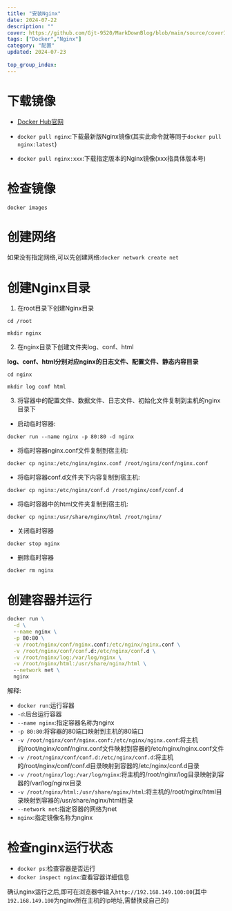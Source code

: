 ```yaml
---
title: "安装Nginx"
date: 2024-07-22
description: ""
cover: https://github.com/Gjt-9520/MarkDownBlog/blob/main/source/coverImages/Bimage-135/Bimage81.jpg?raw=true
tags: ["Docker","Nginx"]
category: "配置"
updated: 2024-07-23
  
top_group_index: 
---
```


# 下载镜像

- [Docker Hub官网](https://hub.docker.com/)

- `docker pull nginx`:下载最新版Nginx镜像(其实此命令就等同于`docker pull nginx:latest`)

- `docker pull nginx:xxx`:下载指定版本的Nginx镜像(xxx指具体版本号)

# 检查镜像

`docker images`

# 创建网络

如果没有指定网络,可以先创建网络:`docker network create net`

# 创建Nginx目录

1. 在root目录下创建Nginx目录

`cd /root`

`mkdir nginx`

2. 在nginx目录下创建文件夹log、conf、html

**log、conf、html分别对应nginx的日志文件、配置文件、静态内容目录**

`cd nginx`

`mkdir log conf html`

3. 将容器中的配置文件、数据文件、日志文件、初始化文件复制到主机的nginx目录下

- 启动临时容器:

`docker run --name nginx -p 80:80 -d nginx`

- 将临时容器nginx.conf文件复制到宿主机:

`docker cp nginx:/etc/nginx/nginx.conf /root/nginx/conf/nginx.conf`

- 将临时容器conf.d文件夹下内容复制到宿主机:

`docker cp nginx:/etc/nginx/conf.d /root/nginx/conf/conf.d`

- 将临时容器中的html文件夹复制到宿主机:

`docker cp nginx:/usr/share/nginx/html /root/nginx/`

- 关闭临时容器

`docker stop nginx`

- 删除临时容器

`docker rm nginx`

# 创建容器并运行

```cmd
docker run \
  -d \
  --name nginx \
  -p 80:80 \
  -v /root/nginx/conf/nginx.conf:/etc/nginx/nginx.conf \
  -v /root/nginx/conf/conf.d:/etc/nginx/conf.d \
  -v /root/nginx/log:/var/log/nginx \
  -v /root/nginx/html:/usr/share/nginx/html \
  --network net \
  nginx
```

解释:
- `docker run`:运行容器
- `-d`:后台运行容器
- `--name nginx`:指定容器名称为nginx
- `-p 80:80`:将容器的80端口映射到主机的80端口
- `-v /root/nginx/conf/nginx.conf:/etc/nginx/nginx.conf`:将主机的/root/nginx/conf/nginx.conf文件映射到容器的/etc/nginx/nginx.conf文件
- `-v /root/nginx/conf/conf.d:/etc/nginx/conf.d`:将主机的/root/nginx/conf/conf.d目录映射到容器的/etc/nginx/conf.d目录
- `-v /root/nginx/log:/var/log/nginx`:将主机的/root/nginx/log目录映射到容器的/var/log/nginx目录
- `-v /root/nginx/html:/usr/share/nginx/html`:将主机的/root/nginx/html目录映射到容器的/usr/share/nginx/html目录
- `--network net`:指定容器的网络为net
- `nginx`:指定镜像名称为nginx

# 检查nginx运行状态

- `docker ps`:检查容器是否运行
- `docker inspect nginx`:查看容器详细信息

确认nginx运行之后,即可在浏览器中输入`http://192.168.149.100:80`(其中`192.168.149.100`为nginx所在主机的ip地址,需替换成自己的)
